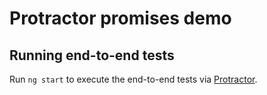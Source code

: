 # Protractor promises demo

## Running end-to-end tests

Run `ng start` to execute the end-to-end tests via [Protractor](http://www.protractortest.org/).